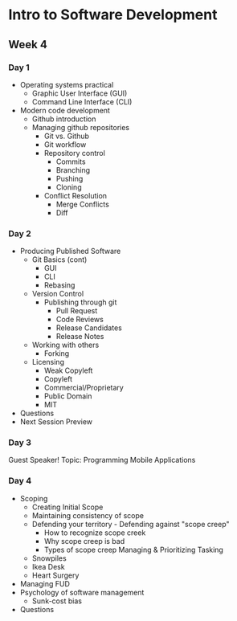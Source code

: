 # Intro to Software Development
## Week 4
### Day 1
* Operating systems practical
	* Graphic User Interface (GUI)
	* Command Line Interface (CLI)
* Modern code development
	* Github introduction
	* Managing github repositories
		* Git vs. Github
		* Git workflow
		* Repository control
			* Commits
			* Branching
			* Pushing
			* Cloning
		* Conflict Resolution
			* Merge Conflicts
			* Diff

### Day 2
* Producing Published Software
	* Git Basics (cont)
		* GUI
		* CLI
		* Rebasing
	* Version Control
		* Publishing through git
			* Pull Request
			* Code Reviews
			* Release Candidates
			* Release Notes
	* Working with others
		* Forking
	* Licensing
		* Weak Copyleft
		* Copyleft
		* Commercial/Proprietary
		* Public Domain
		* MIT
* Questions
* Next Session Preview

### Day 3
Guest Speaker!
Topic: Programming Mobile Applications

### Day 4
* Scoping
	* Creating Initial Scope
	* Maintaining consistency of scope
	* Defending your territory - Defending against "scope creep"
		* How to recognize scope creek
		* Why scope creep is bad
		* Types of scope creep
Managing & Prioritizing Tasking
	* Snowpiles
	* Ikea Desk
	* Heart Surgery
* Managing FUD
* Psychology of software management
	* Sunk-cost bias
* Questions